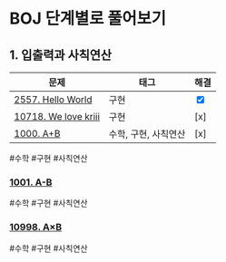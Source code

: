 # BOJ 단계별로 풀어보기

## 1. 입출력과 사칙연산

|문제|태그|해결|
|---|---|---|
|[2557. Hello World](https://boj.kr/2557)|구현|<input type="checkbox" checked>|
|[10718. We love kriii](https://boj.kr/10718)|구현| [x] |
|[1000. A+B](https://boj.kr/1000)|수학, 구현, 사칙연산| [x] |
\#수학 \#구현 \#사칙연산

### [1001. A-B](https://boj.kr/1001)
\#수학 \#구현 \#사칙연산

### [10998. A×B](https://boj.kr/10998)
\#수학 \#구현 \#사칙연산
